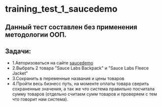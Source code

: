 # training_test_1_saucedemo
## Данный тест составлен без применения методологии ООП.
## Задачи:
- 1.Авторизоваться на сайте [saucedemo](https://www.saucedemo.com/)
- 2.Выбрать 2 товара "Sauce Labs Backpack" и "Sauce Labs Fleece Jacket"
- 3.Сохранить в переменные названия и цены товаров
- 4.Пройти весь бизнесс путь, на моменте оплаты товара сверить сохраненные значения, а так же что система правильно посчитала сумму товаров (отдельно считаем сумм товаров и проверяем с тем что говорит нам система).


